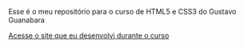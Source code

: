 Esse é o meu repositório para o curso de HTML5 e CSS3 do Gustavo Guanabara


<a href="https://github.com/augusto1jr/html-css-gg/html-css/desafios/d010/index.html">Acesse o site que eu desenvolvi durante o curso</a>
